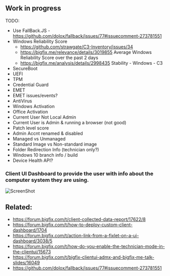 ## Work in progress

TODO: 
- Use FallBack.JS - https://github.com/dolox/fallback/issues/77#issuecomment-273781551
- Windows Reliability Score
  - https://github.com/strawgate/C3-Inventory/issues/34
  - https://bigfix.me/relevance/details/3019855 Average Windows Reliability Score over the past 2 days
  - https://bigfix.me/analysis/details/2998435 Stability - Windows - C3
- SecureBoot
- UEFI
- TPM
- Credential Guard
- EMET
- EMET issues/events?
- AntiVirus
- Windows Activation
- Office Activation
- Current User Not Local Admin
- Current User is Admin & running a browser (not good)
- Patch level score
- Admin Accnt renamed & disabled
- Managed vs Unmanaged
- Standard Image vs Non-standard image
- Folder Redirection Info (technician only?)
- Windows 10 branch info / build
- Device Health API?

### Client UI Dashboard to provide the user with info about the computer system they are using.

![ScreenShot](http://jgstew.github.io/images/BigFix_ClientUI_Dashboard_Info_WorkInProgress.PNG)

## Related:

- https://forum.bigfix.com/t/client-collected-data-report/17622/8
- https://forum.bigfix.com/t/how-to-deploy-custom-client-dashboard/1704
- https://forum.bigfix.com/t/action-link-from-a-fixlet-on-a-ui-dashboard/3038/5
- https://forum.bigfix.com/t/how-do-you-enable-the-technician-mode-in-the-clientui/15673
- https://forum.bigfix.com/t/bigfix-clientui-admx-and-bigfix-me-talk-slides/16049
- https://github.com/dolox/fallback/issues/77#issuecomment-273781551
